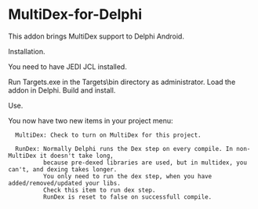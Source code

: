 # MultiDex-for-Delphi

This addon brings MultiDex support to Delphi Android.

Installation.

   You need to have JEDI JCL installed.

   Run Targets.exe in the Targets\bin directory as administrator.
   Load the addon in Delphi. Build and install.

Use.

   You now have two new items in your project menu:
   
      MultiDex: Check to turn on MultiDex for this project.
      
      RunDex: Normally Delphi runs the Dex step on every compile. In non-MultiDex it doesn't take long, 
              because pre-dexed libraries are used, but in multidex, you can't, and dexing takes longer. 
              You only need to run the dex step, when you have added/removed/updated your libs. 
              Check this item to run dex step. 
              RunDex is reset to false on successfull compile.
              

